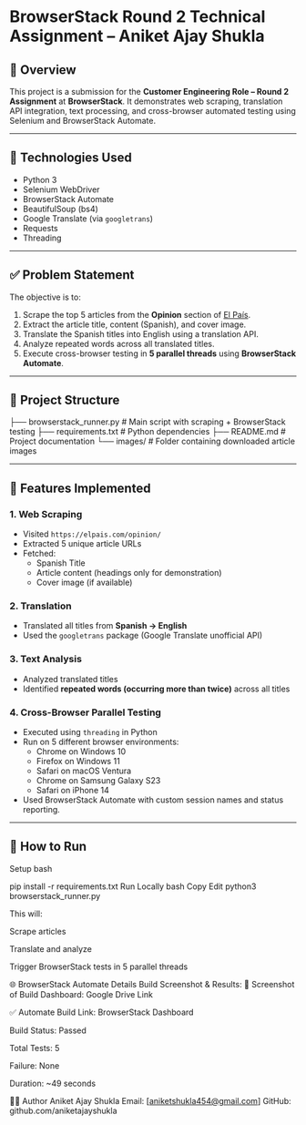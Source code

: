 # BrowserStack Round 2 Technical Assignment – Aniket Ajay Shukla

## 📌 Overview

This project is a submission for the **Customer Engineering Role – Round 2 Assignment** at **BrowserStack**. It demonstrates web scraping, translation API integration, text processing, and cross-browser automated testing using Selenium and BrowserStack Automate.

---

## 🔧 Technologies Used

- Python 3
- Selenium WebDriver
- BrowserStack Automate
- BeautifulSoup (bs4)
- Google Translate (via `googletrans`)
- Requests
- Threading

---

## ✅ Problem Statement

The objective is to:

1. Scrape the top 5 articles from the **Opinion** section of [El País](https://elpais.com/opinion/).
2. Extract the article title, content (Spanish), and cover image.
3. Translate the Spanish titles into English using a translation API.
4. Analyze repeated words across all translated titles.
5. Execute cross-browser testing in **5 parallel threads** using **BrowserStack Automate**.

---

## 📁 Project Structure

├── browserstack_runner.py # Main script with scraping + BrowserStack testing
├── requirements.txt # Python dependencies
├── README.md # Project documentation
└── images/ # Folder containing downloaded article images



---

## 🚀 Features Implemented

### 1. Web Scraping
- Visited `https://elpais.com/opinion/`
- Extracted 5 unique article URLs
- Fetched:
  - Spanish Title
  - Article content (headings only for demonstration)
  - Cover image (if available)

### 2. Translation
- Translated all titles from **Spanish → English**
- Used the `googletrans` package (Google Translate unofficial API)

### 3. Text Analysis
- Analyzed translated titles
- Identified **repeated words (occurring more than twice)** across all titles

### 4. Cross-Browser Parallel Testing
- Executed using `threading` in Python
- Run on 5 different browser environments:
  - Chrome on Windows 10
  - Firefox on Windows 11
  - Safari on macOS Ventura
  - Chrome on Samsung Galaxy S23
  - Safari on iPhone 14
- Used BrowserStack Automate with custom session names and status reporting.

---

## 🧪 How to Run

Setup bash


pip install -r requirements.txt
Run Locally
bash
Copy
Edit
python3 browserstack_runner.py

This will:

Scrape articles

Translate and analyze

Trigger BrowserStack tests in 5 parallel threads

🌐 BrowserStack Automate Details
Build Screenshot & Results:
📸 Screenshot of Build Dashboard: Google Drive Link

✅ Automate Build Link: BrowserStack Dashboard

Build Status: Passed

Total Tests: 5

Failure: None

Duration: ~49 seconds

👨‍💻 Author
Aniket Ajay Shukla
Email: [aniketshukla454@gmail.com]
GitHub: github.com/aniketajayshukla

